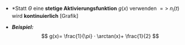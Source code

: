 - *Statt $Θ$ eine **stetige Aktivierungsfunktion** $g(x)$ verwenden $=>$ $n_i(t)$ wird **kontinuierlich**
 [Grafik]

- ***Beispiel:***
$$
g(x)= \frac{1}{\pi} · \arctan(x)+ \frac{1}{2}
$$
